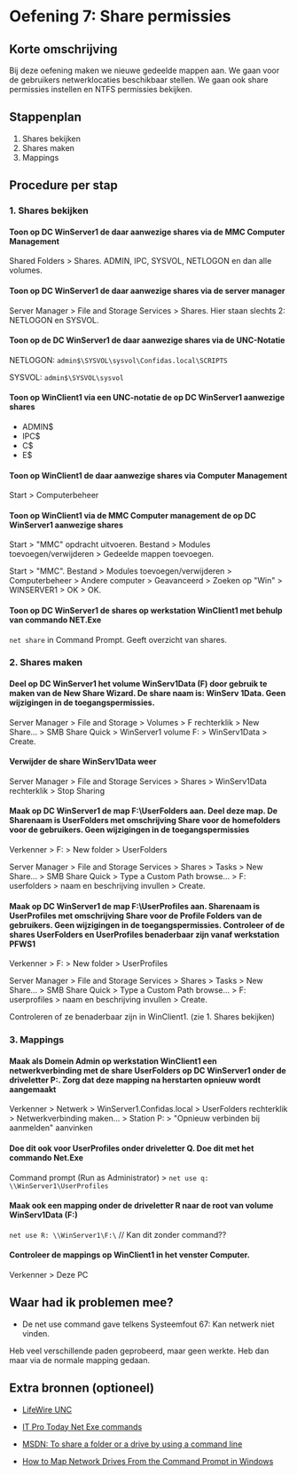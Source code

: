 # Oefening 7: Share permissies

## Korte omschrijving

Bij deze oefening maken we nieuwe gedeelde mappen aan. We gaan voor de gebruikers netwerklocaties beschikbaar stellen. We gaan ook share permissies instellen en NTFS permissies bekijken.

## Stappenplan

1. Shares bekijken
2. Shares maken
3. Mappings

## Procedure per stap

### 1. Shares bekijken

#### Toon op DC WinServer1 de daar aanwezige shares via de MMC Computer Management

Shared Folders > Shares. ADMIN, IPC, SYSVOL, NETLOGON en dan alle volumes.

#### Toon op DC WinServer1 de daar aanwezige shares via de server manager

Server Manager > File and Storage Services > Shares. Hier staan slechts 2: NETLOGON en SYSVOL. 

#### Toon op de DC WinServer1 de daar aanwezige shares via de UNC-Notatie

NETLOGON: `admin$\SYSVOL\sysvol\Confidas.local\SCRIPTS`

SYSVOL: `admin$\SYSVOL\sysvol`

#### Toon op WinClient1 via een UNC-notatie de op DC WinServer1 aanwezige shares

- ADMIN$
- IPC$
- C$
- E$

#### Toon op WinClient1 de daar aanwezige shares via Computer Management

Start > Computerbeheer

#### Toon op WinClient1 via de MMC Computer management de op DC WinServer1 aanwezige shares

Start > "MMC" opdracht uitvoeren. Bestand > Modules toevoegen/verwijderen > Gedeelde mappen toevoegen. 

Start > "MMC". Bestand > Modules toevoegen/verwijderen > Computerbeheer > Andere computer > Geavanceerd > Zoeken op "Win" > WINSERVER1 > OK > OK. 

#### Toon op DC WinServer1 de shares op werkstation WinClient1 met behulp van commando NET.Exe

`net share` in Command Prompt. Geeft overzicht van shares. 

### 2. Shares maken

#### Deel op DC WinServer1 het volume WinServ1Data (F) door gebruik te maken van de New Share Wizard. De share naam is: WinServ 1Data. Geen wijzigingen in de toegangspermissies.

Server Manager > File and Storage > Volumes > F rechterklik > New Share... > SMB Share Quick > WinServer1 volume F: > WinServ1Data > Create. 

#### Verwijder de share WinServ1Data weer

Server Manager > File and Storage Services > Shares > WinServ1Data rechterklik > Stop Sharing

#### Maak op DC WinServer1 de map F:\UserFolders aan. Deel deze map. De Sharenaam is UserFolders met omschrijving Share voor de homefolders voor de gebruikers. Geen wijzigingen in de toegangspermissies

Verkenner > F: > New folder > UserFolders

Server Manager > File and Storage Services > Shares > Tasks > New Share... > SMB Share Quick > Type a Custom Path browse... > F: userfolders > naam en beschrijving invullen > Create.

#### Maak op DC WinServer1 de map F:\UserProfiles aan. Sharenaam is UserProfiles met omschrijving Share voor de Profile Folders van de gebruikers. Geen wijzigingen in de toegangspermissies. Controleer of de shares UserFolders en UserProfiles benaderbaar zijn vanaf werkstation PFWS1

Verkenner > F: > New folder > UserProfiles

Server Manager > File and Storage Services > Shares > Tasks > New Share... > SMB Share Quick > Type a Custom Path browse... > F: userprofiles > naam en beschrijving invullen > Create.

Controleren of ze benaderbaar zijn in WinClient1. (zie 1. Shares bekijken)

### 3. Mappings

#### Maak als Domein Admin op werkstation WinClient1 een netwerkverbinding met de share UserFolders op DC WinServer1 onder de driveletter P:. Zorg dat deze mapping na herstarten opnieuw wordt aangemaakt

Verkenner > Netwerk > WinServer1.Confidas.local > UserFolders rechterklik > Netwerkverbinding maken... > Station P: > "Opnieuw verbinden bij aanmelden" aanvinken

#### Doe dit ook voor UserProfiles onder driveletter Q. Doe dit met het commando Net.Exe

Command prompt (Run as Administrator) >  `net use q: \\WinServer1\UserProfiles` 

#### Maak ook een mapping onder de driveletter R naar de root van volume WinServ1Data (F:)

`net use R: \\WinServer1\F:\` // Kan dit zonder command?? 

#### Controleer de mappings op WinClient1 in het venster Computer.

Verkenner > Deze PC

## Waar had ik problemen mee?

* De net use command gave telkens Systeemfout 67: Kan netwerk niet vinden. 

Heb veel verschillende paden geprobeerd, maar geen werkte. Heb dan maar via de normale mapping gedaan. 

## Extra bronnen (optioneel)

- [LifeWire UNC](https://www.lifewire.com/unc-universal-naming-convention-818230)

- [IT Pro Today Net Exe commands](http://www.itprotoday.com/management-mobility/netexe-reference)

- [MSDN: To share a folder or a drive by using a command line ](https://technet.microsoft.com/en-us/library/cc770880.aspx)

- [How to Map Network Drives From the Command Prompt in Windows](https://www.howtogeek.com/118452/how-to-map-network-drives-from-the-command-prompt-in-windows/)